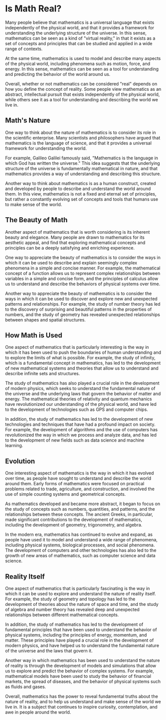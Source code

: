 # Is Math Real?

Many people believe that mathematics is a universal language that exists
independently of the physical world, and that it provides a framework for
understanding the underlying structure of the universe. In this sense,
mathematics can be seen as a kind of "virtual reality," in that it exists as a
set of concepts and principles that can be studied and applied in a wide range
of contexts.

At the same time, mathematics is used to model and describe many aspects of the
physical world, including phenomena such as motion, force, and energy. In this
sense, mathematics can be seen as a tool for understanding and predicting the
behavior of the world around us.

Overall, whether or not mathematics can be considered "real" depends on how you
define the concept of reality. Some people view mathematics as an abstract,
intellectual pursuit that exists independently of the physical world, while
others see it as a tool for understanding and describing the world we live in.

## Math's Nature

One way to think about the nature of mathematics is to consider its role in the
scientific enterprise. Many scientists and philosophers have argued that
mathematics is the language of science, and that it provides a universal
framework for understanding the world.

For example, Galileo Galilei famously said, "Mathematics is the language in
which God has written the universe." This idea suggests that the underlying
structure of the universe is fundamentally mathematical in nature, and that
mathematics provides a way of understanding and describing this structure.

Another way to think about mathematics is as a human construct, created and
developed by people to describe and understand the world around them. In this
view, mathematics is not a fixed and eternal set of principles, but rather a
constantly evolving set of concepts and tools that humans use to make sense of
the world.

## The Beauty of Math

Another aspect of mathematics that is worth considering is its inherent beauty
and elegance. Many people are drawn to mathematics for its aesthetic appeal,
and find that exploring mathematical concepts and principles can be a deeply
satisfying and enriching experience.

One way to appreciate the beauty of mathematics is to consider the ways in
which it can be used to describe and explain seemingly complex phenomena in a
simple and concise manner. For example, the mathematical concept of a function
allows us to represent complex relationships between variables in a simple and
concise form, and the principles of calculus allow us to understand and
describe the behaviors of physical systems over time.

Another way to appreciate the beauty of mathematics is to consider the ways in
which it can be used to discover and explore new and unexpected patterns and
relationships. For example, the study of number theory has led to the discovery
of surprising and beautiful patterns in the properties of numbers, and the
study of geometry has revealed unexpected relationships between shapes and
spatial structures.

## How Math is Used

One aspect of mathematics that is particularly interesting is the way in which
it has been used to push the boundaries of human understanding and to explore
the limits of what is possible. For example, the study of infinity, which is a
fundamental concept in mathematics, has led to the development of new
mathematical systems and theories that allow us to understand and describe
infinite sets and structures.

The study of mathematics has also played a crucial role in the development of
modern physics, which seeks to understand the fundamental nature of the
universe and the underlying laws that govern the behavior of matter and energy.
The mathematical theories of relativity and quantum mechanics have
revolutionized our understanding of the physical world, and have led to the
development of technologies such as GPS and computer chips.

In addition, the study of mathematics has led to the development of new
technologies and techniques that have had a profound impact on society. For
example, the development of algorithms and the use of computers has
revolutionized the way in which we process and analyze data, and has led to the
development of new fields such as data science and machine learning.

## Evolution

One interesting aspect of mathematics is the way in which it has evolved over
time, as people have sought to understand and describe the world around them.
Early forms of mathematics were focused on practical problems related to trade,
agriculture, and construction, and involved the use of simple counting systems
and geometrical concepts.

As mathematics developed and became more abstract, it began to focus on the
study of concepts such as numbers, quantities, and patterns, and the
relationships between these concepts. The ancient Greeks, in particular, made
significant contributions to the development of mathematics, including the
development of geometry, trigonometry, and algebra.

In the modern era, mathematics has continued to evolve and expand, as people
have used it to model and understand a wide range of phenomena, including
physical systems, biological processes, and social phenomena. The development
of computers and other technologies has also led to the growth of new areas of
mathematics, such as computer science and data science.

## Reality Itself

One aspect of mathematics that is particularly fascinating is the way in which
it can be used to explore and understand the nature of reality itself. For
example, the study of geometry and topology has led to the development of
theories about the nature of space and time, and the study of algebra and
number theory has revealed deep and unexpected relationships between different
mathematical concepts.

In addition, the study of mathematics has led to the development of fundamental
principles that have been used to understand the behavior of physical systems,
including the principles of energy, momentum, and matter. These principles have
played a crucial role in the development of modern physics, and have helped us
to understand the fundamental nature of the universe and the laws that govern
it.

Another way in which mathematics has been used to understand the nature of
reality is through the development of models and simulations that allow us to
explore and predict the behavior of complex systems. For example, mathematical
models have been used to study the behavior of financial markets, the spread of
diseases, and the behavior of physical systems such as fluids and gases.

Overall, mathematics has the power to reveal fundamental truths about the
nature of reality, and to help us understand and make sense of the world we
live in. It is a subject that continues to inspire curiosity, contemplation,
and awe in people around the world.
